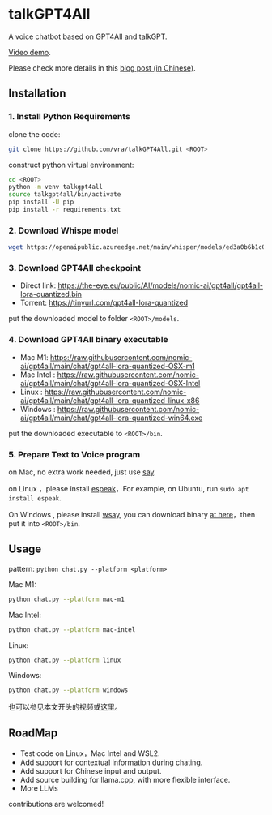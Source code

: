# talkGPT4All
A voice chatbot based on GPT4All and talkGPT.

[Video demo](https://www.zhihu.com/zvideo/1625779747656515584).

Please check more details in this [blog post (in Chinese)](https://zhuanlan.zhihu.com/p/618826760).

## Installation
### 1. Install Python Requirements
clone the code:
```bash
git clone https://github.com/vra/talkGPT4All.git <ROOT>
```

construct python virtual environment:
```bash
cd <ROOT>
python -m venv talkgpt4all
source talkgpt4all/bin/activate
pip install -U pip
pip install -r requirements.txt
```

### 2. Download Whispe model
```bash
wget https://openaipublic.azureedge.net/main/whisper/models/ed3a0b6b1c0edf879ad9b11b1af5a0e6ab5db9205f891f668f8b0e6c6326e34e/base.pt -o $HOME/.cache/whisper/base.pt
```

### 3. Download GPT4All checkpoint
+ Direct link: <https://the-eye.eu/public/AI/models/nomic-ai/gpt4all/gpt4all-lora-quantized.bin>
+ Torrent: <https://tinyurl.com/gpt4all-lora-quantized>

put the downloaded model to folder `<ROOT>/models`.


### 4. Download GPT4All binary executable

+ Mac M1: <https://raw.githubusercontent.com/nomic-ai/gpt4all/main/chat/gpt4all-lora-quantized-OSX-m1>
+ Mac Intel : <https://raw.githubusercontent.com/nomic-ai/gpt4all/main/chat/gpt4all-lora-quantized-OSX-Intel>
+ Linux : <https://raw.githubusercontent.com/nomic-ai/gpt4all/main/chat/gpt4all-lora-quantized-linux-x86>
+ Windows : <https://raw.githubusercontent.com/nomic-ai/gpt4all/main/chat/gpt4all-lora-quantized-win64.exe>

put the downloaded executable to `<ROOT>/bin`.

### 5. Prepare Text to Voice program
on Mac, no extra work needed, just use [say](https://ss64.com/osx/say.html).


on Linux ，please install [espeak](https://espeak.sourceforge.net/)，For example, on Ubuntu, run `sudo apt install espeak`.

On Windows , please install [wsay](https://github.com/p-groarke/wsay), you can download binary [at here](https://github.com/p-groarke/wsay/releases/tag/v1.5.0)，then put it into `<ROOT>/bin`.

## Usage
pattern: `python chat.py --platform <platform>`

Mac M1:
```bash
python chat.py --platform mac-m1
```

Mac Intel:
```bash
python chat.py --platform mac-intel
```

Linux:
```bash
python chat.py --platform linux
```

Windows:
```bash
python chat.py --platform windows
```


也可以参见本文开头的视频或[这里](https://www.zhihu.com/zvideo/1625779747656515584)。


## RoadMap
+ Test code on Linux，Mac Intel and WSL2.
+ Add support for contextual information during chating.
+ Add support for Chinese input and output.
+ Add source building for llama.cpp, with more flexible interface.
+ More LLMs

contributions are welcomed!

